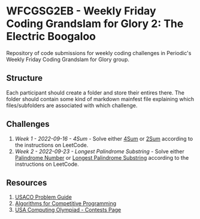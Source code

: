 # WFCGSG2EB - Weekly Friday Coding Grandslam for Glory 2: The Electric Boogaloo

Repository of code submissions for weekly coding challenges in Periodic's Weekly Friday Coding Grandslam for Glory group.

## Structure

Each participant should create a folder and store their entires there.  The folder should contain some kind of markdown mainfest file explaining which files/subfolders are associated with which challenge.

## Challenges


1. *Week 1 - 2022-09-16 - 4Sum* - Solve either [4Sum](https://leetcode.com/problems/4sum/) or [2Sum](https://leetcode.com/problems/two-sum/) according to the instructions on LeetCode.
1. *Week 2 - 2022-09-23 - Longest Palindrome Substring* - Solve either [Palindrome Number](https://leetcode.com/problems/palindrome-number/) or [Longest Palindrome Substring](https://leetcode.com/problems/longest-palindromic-substring/) according to the instructions on LeetCode.

## Resources

1. [USACO Problem Guide](https://usaco.guide/problems/)
1. [Algorithms for Competitive Programming](https://cp-algorithms.com/)
1. [USA Computing Olympiad - Contests Page](http://www.usaco.org/index.php?page=contests)
